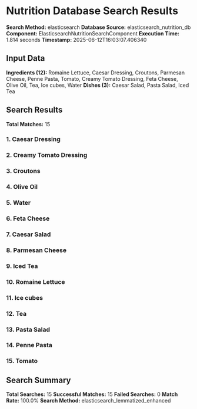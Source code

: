 # Nutrition Database Search Results

**Search Method:** elasticsearch
**Database Source:** elasticsearch_nutrition_db
**Component:** ElasticsearchNutritionSearchComponent
**Execution Time:** 1.814 seconds
**Timestamp:** 2025-06-12T16:03:07.406340

## Input Data
**Ingredients (12):** Romaine Lettuce, Caesar Dressing, Croutons, Parmesan Cheese, Penne Pasta, Tomato, Creamy Tomato Dressing, Feta Cheese, Olive Oil, Tea, Ice cubes, Water
**Dishes (3):** Caesar Salad, Pasta Salad, Iced Tea

## Search Results
**Total Matches:** 15

### 1. Caesar Dressing

### 2. Creamy Tomato Dressing

### 3. Croutons

### 4. Olive Oil

### 5. Water

### 6. Feta Cheese

### 7. Caesar Salad

### 8. Parmesan Cheese

### 9. Iced Tea

### 10. Romaine Lettuce

### 11. Ice cubes

### 12. Tea

### 13. Pasta Salad

### 14. Penne Pasta

### 15. Tomato

## Search Summary
**Total Searches:** 15
**Successful Matches:** 15
**Failed Searches:** 0
**Match Rate:** 100.0%
**Search Method:** elasticsearch_lemmatized_enhanced
